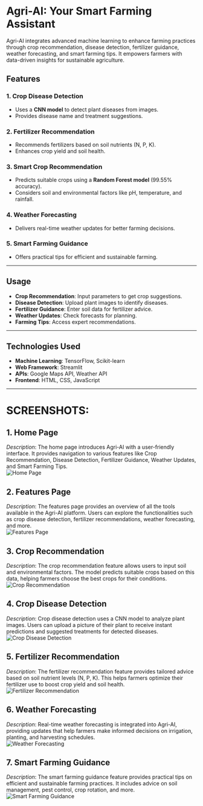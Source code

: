 # Agri-AI: Your Smart Farming Assistant

Agri-AI integrates advanced machine learning to enhance farming practices through crop recommendation, disease detection, fertilizer guidance, weather forecasting, and smart farming tips. It empowers farmers with data-driven insights for sustainable agriculture.

## Features

### 1. **Crop Disease Detection**
- Uses a **CNN model** to detect plant diseases from images.
- Provides disease name and treatment suggestions.

### 2. **Fertilizer Recommendation**
- Recommends fertilizers based on soil nutrients (N, P, K).
- Enhances crop yield and soil health.

### 3. **Smart Crop Recommendation**
- Predicts suitable crops using a **Random Forest model** (99.55% accuracy).
- Considers soil and environmental factors like pH, temperature, and rainfall.

### 4. **Weather Forecasting**
- Delivers real-time weather updates for better farming decisions.

### 5. **Smart Farming Guidance**
- Offers practical tips for efficient and sustainable farming.

---

## Usage

- **Crop Recommendation**: Input parameters to get crop suggestions.
- **Disease Detection**: Upload plant images to identify diseases.
- **Fertilizer Guidance**: Enter soil data for fertilizer advice.
- **Weather Updates**: Check forecasts for planning.
- **Farming Tips**: Access expert recommendations.

---
## Technologies Used

- **Machine Learning**: TensorFlow, Scikit-learn  
- **Web Framework**: Streamlit  
- **APIs**: Google Maps API, Weather API  
- **Frontend**: HTML, CSS, JavaScript  

---

# SCREENSHOTS:

## 1. Home Page  
*Description*: The home page introduces Agri-AI with a user-friendly interface. It provides navigation to various features like Crop Recommendation, Disease Detection, Fertilizer Guidance, Weather Updates, and Smart Farming Tips.  
![Home Page](SCREENSHOTS/HOMEPAGE.png)

## 2. Features Page  
*Description*: The features page provides an overview of all the tools available in the Agri-AI platform. Users can explore the functionalities such as crop disease detection, fertilizer recommendations, weather forecasting, and more.  
![Features Page](SCREENSHOTS/FEATURES.png)

## 3. Crop Recommendation  
*Description*: The crop recommendation feature allows users to input soil and environmental factors. The model predicts suitable crops based on this data, helping farmers choose the best crops for their conditions.  
![Crop Recommendation](SCREENSHOTS/CROPR.png)

## 4. Crop Disease Detection  
*Description*: Crop disease detection uses a CNN model to analyze plant images. Users can upload a picture of their plant to receive instant predictions and suggested treatments for detected diseases.  
![Crop Disease Detection](SCREENSHOTS/CROPD.png)

## 5. Fertilizer Recommendation  
*Description*: The fertilizer recommendation feature provides tailored advice based on soil nutrient levels (N, P, K). This helps farmers optimize their fertilizer use to boost crop yield and soil health.  
![Fertilizer Recommendation](SCREENSHOTS/FERP.png)

## 6. Weather Forecasting  
*Description*: Real-time weather forecasting is integrated into Agri-AI, providing updates that help farmers make informed decisions on irrigation, planting, and harvesting schedules.  
![Weather Forecasting](SCREENSHOTS/WEATHER.png)

## 7. Smart Farming Guidance  
*Description*: The smart farming guidance feature provides practical tips on efficient and sustainable farming practices. It includes advice on soil management, pest control, crop rotation, and more.  
![Smart Farming Guidance](SCREENSHOTS/SMARTGUIDE.png)

